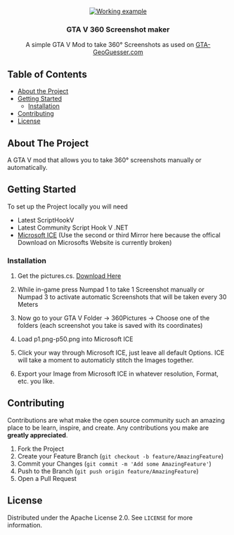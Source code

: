 <!-- PROJECT LOGO -->
<br />
<p align="center">
  <a href="https://github.com/LouisKlimek/GTA-V-360-Screenshot-maker">
    <img src="https://user-images.githubusercontent.com/33849459/127925861-0707f33f-e3c0-41ad-b4ec-68aaf74e19cf.png" alt="Working example"></img>
  </a>

  <h3 align="center">GTA V 360 Screenshot maker</h3>

  <p align="center">
    A simple GTA V Mod to take 360° Screenshots as used on <a href="https://gta-geoguesser.com/">GTA-GeoGuesser.com</a>
    <br />
  </p>
</p>



<!-- TABLE OF CONTENTS -->
## Table of Contents

* [About the Project](#about-the-project)
* [Getting Started](#getting-started)
  * [Installation](#installation)
* [Contributing](#contributing)
* [License](#license)



<!-- ABOUT THE PROJECT -->
## About The Project

A GTA V mod that allows you to take 360° screenshots manually or automatically.

<!-- GETTING STARTED -->
## Getting Started

To set up the Project locally you will need
* Latest ScriptHookV
* Latest Community Script Hook V .NET
* <a href="https://www.heise.de/download/product/image-composite-editor-ice-58832/download">Microsoft ICE</a> (Use the second or third Mirror here because the offical Download on Microsofts Website is currently broken)

### Installation

1. Get the pictures.cs. <a href="https://github.com/LouisKlimek/GTA-V-360-Screenshot-maker/blob/main/360Pictures/360Pictures/pictures.cs">Download Here</a>

2. While in-game press Numpad 1 to take 1 Screenshot manually or Numpad 3 to activate automatic Screenshots that will be taken every 30 Meters

3. Now go to your GTA V Folder -> 360Pictures -> Choose one of the folders (each screenshot you take is saved with its coordinates)

4. Load p1.png-p50.png into Microsoft ICE

5. Click your way through Microsoft ICE, just leave all default Options. ICE will take a moment to automaticly stitch the Images together.

6. Export your Image from Microsoft ICE in whatever resolution, Format, etc. you like.

<!-- CONTRIBUTING -->
## Contributing

Contributions are what make the open source community such an amazing place to be learn, inspire, and create. Any contributions you make are **greatly appreciated**.

1. Fork the Project
2. Create your Feature Branch (`git checkout -b feature/AmazingFeature`)
3. Commit your Changes (`git commit -m 'Add some AmazingFeature'`)
4. Push to the Branch (`git push origin feature/AmazingFeature`)
5. Open a Pull Request



<!-- LICENSE -->
## License

Distributed under the Apache License 2.0. See `LICENSE` for more information.
